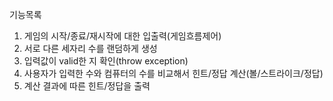 기능목록

1. 게임의 시작/종료/재시작에 대한 입출력(게임흐름제어)
2. 서로 다른 세자리 수를 랜덤하게 생성
3. 입력값이 valid한 지 확인(throw exception) 
4. 사용자가 입력한 수와 컴퓨터의 수를 비교해서 힌트/정답 계산(볼/스트라이크/정답)
5. 계산 결과에 따른 힌트/정답을 출력
